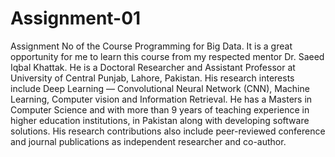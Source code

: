 # Assignment-01
Assignment No of the Course Programming for Big Data. It is a great opportunity for me to learn this course from my respected mentor Dr. Saeed Iqbal Khattak. He is a Doctoral Researcher and Assistant Professor at University of Central Punjab, Lahore, Pakistan. His research interests include Deep Learning — Convolutional Neural Network (CNN), Machine Learning, Computer vision and Information Retrieval. He has a Masters in Computer Science and with more than 9 years of teaching experience in higher education institutions, in Pakistan along with developing software solutions. His research contributions also include peer-reviewed conference and journal publications as independent researcher and co-author.
